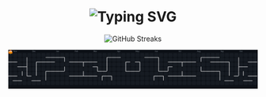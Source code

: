 <h1 align="center">
  <img src="https://readme-typing-svg.herokuapp.com?font=Inconsolata&weight=600&size=35&center=true&vCenter=true&duration=4000&pause=1000&color=5D55AE&width=500&lines=Hello+there!;I'm+Hardik+👋;Welcome+to+my+GitHub" alt="Typing SVG" />
</h1>

<div align="center">
  
  <img src="https://nirzak-streak-stats.vercel.app/?user=hxrdikk&theme=dark&hide_border=false" alt="GitHub Streaks" />  

</div>

<p align="center">
  <img src="https://raw.githubusercontent.com/hxrdikk/hxrdikk/output/pacman-contribution-graph-dark.svg" alt="Pacman animation" />
</p>

<!--
**hxrdikk/hxrdikk** is a ✨ _special_ ✨ repository because its `README.md` (this file) appears on your GitHub profile.

Here are some ideas to get you started:

- 🔭 I’m currently working on ...
- 🌱 I’m currently learning ...
- 👯 I’m looking to collaborate on ...
- 🤔 I’m looking for help with ...
- 💬 Ask me about ...
- 📫 How to reach me: ...
- 😄 Pronouns: ...
- ⚡ Fun fact: ...
-->

